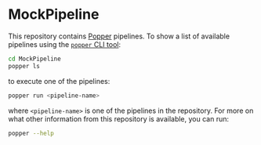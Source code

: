 
# MockPipeline

This repository contains [Popper](https://github.com/systemslab/popper) pipelines. To show a list of available pipelines using the [`popper` CLI tool](https://github.com/systemslab/popper):

```bash
cd MockPipeline
popper ls
```

to execute one of the pipelines:

```bash
popper run <pipeline-name>
```

where `<pipeline-name>` is one of the pipelines in the repository. For more on what other information from this repository is available, you can run:

```bash
popper --help
```
